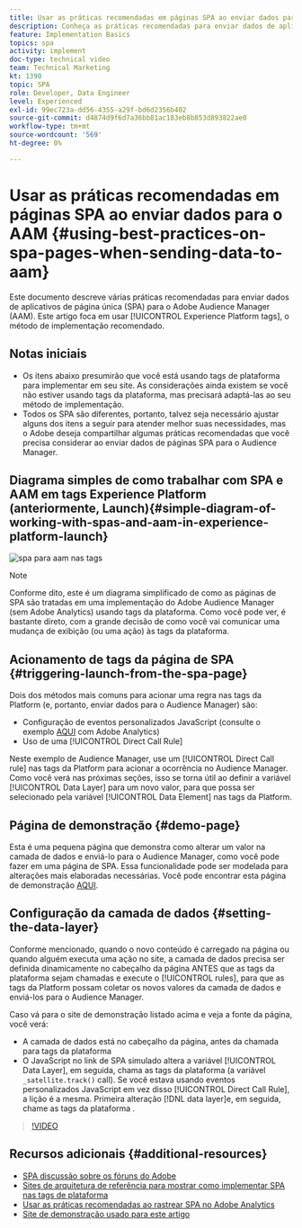 ```yaml
---
title: Usar as práticas recomendadas em páginas SPA ao enviar dados para o AAM
description: Conheça as práticas recomendadas para enviar dados de aplicativos de página única (SPA) para o Adobe Audience Manager (AAM). Este artigo foca no uso de tags Experience Platform, o método de implementação recomendado.
feature: Implementation Basics
topics: spa
activity: implement
doc-type: technical video
team: Technical Marketing
kt: 1390
topic: SPA
role: Developer, Data Engineer
level: Experienced
exl-id: 99ec723a-dd56-4355-a29f-bd6d2356b402
source-git-commit: d4874d9f6d7a36bb81ac183eb8b853d893822ae0
workflow-type: tm+mt
source-wordcount: '569'
ht-degree: 0%

---
```


# Usar as práticas recomendadas em páginas SPA ao enviar dados para o AAM {#using-best-practices-on-spa-pages-when-sending-data-to-aam}

Este documento descreve várias práticas recomendadas para enviar dados de aplicativos de página única (SPA) para o Adobe Audience Manager (AAM). Este artigo foca em usar [!UICONTROL Experience Platform tags], o método de implementação recomendado.

## Notas iniciais

* Os itens abaixo presumirão que você está usando tags de plataforma para implementar em seu site. As considerações ainda existem se você não estiver usando tags da plataforma, mas precisará adaptá-las ao seu método de implementação.
* Todos os SPA são diferentes, portanto, talvez seja necessário ajustar alguns dos itens a seguir para atender melhor suas necessidades, mas o Adobe deseja compartilhar algumas práticas recomendadas que você precisa considerar ao enviar dados de páginas SPA para o Audience Manager.

## Diagrama simples de como trabalhar com SPA e AAM em tags Experience Platform (anteriormente, Launch){#simple-diagram-of-working-with-spas-and-aam-in-experience-platform-launch}

![spa para aam nas tags](assets/spa_for_aam_in_launch.png)

>[!NOTE]
>Conforme dito, este é um diagrama simplificado de como as páginas de SPA são tratadas em uma implementação do Adobe Audience Manager (sem Adobe Analytics) usando tags da plataforma. Como você pode ver, é bastante direto, com a grande decisão de como você vai comunicar uma mudança de exibição (ou uma ação) às tags da plataforma.

## Acionamento de tags da página de SPA {#triggering-launch-from-the-spa-page}

Dois dos métodos mais comuns para acionar uma regra nas tags da Platform (e, portanto, enviar dados para o Audience Manager) são:

* Configuração de eventos personalizados JavaScript (consulte o exemplo [AQUI](https://helpx.adobe.com/analytics/kt/using/spa-analytics-best-practices-feature-video-use.html) com Adobe Analytics)
* Uso de uma [!UICONTROL Direct Call Rule]

Neste exemplo de Audience Manager, use um [!UICONTROL Direct Call rule] nas tags da Platform para acionar a ocorrência no Audience Manager. Como você verá nas próximas seções, isso se torna útil ao definir a variável [!UICONTROL Data Layer] para um novo valor, para que possa ser selecionado pela variável [!UICONTROL Data Element] nas tags da Platform.

## Página de demonstração {#demo-page}

Esta é uma pequena página que demonstra como alterar um valor na camada de dados e enviá-lo para o Audience Manager, como você pode fazer em uma página de SPA. Essa funcionalidade pode ser modelada para alterações mais elaboradas necessárias. Você pode encontrar esta página de demonstração [AQUI](https://aam.enablementadobe.com/SPA-Launch.html).

## Configuração da camada de dados {#setting-the-data-layer}

Conforme mencionado, quando o novo conteúdo é carregado na página ou quando alguém executa uma ação no site, a camada de dados precisa ser definida dinamicamente no cabeçalho da página ANTES que as tags da plataforma sejam chamadas e execute o [!UICONTROL rules], para que as tags da Platform possam coletar os novos valores da camada de dados e enviá-los para o Audience Manager.

Caso vá para o site de demonstração listado acima e veja a fonte da página, você verá:

* A camada de dados está no cabeçalho da página, antes da chamada para tags da plataforma
* O JavaScript no link de SPA simulado altera a variável [!UICONTROL Data Layer], em seguida, chama as tags da plataforma (a variável `_satellite.track()` call). Se você estava usando eventos personalizados JavaScript em vez disso [!UICONTROL Direct Call Rule], a lição é a mesma. Primeira alteração [!DNL data layer]e, em seguida, chame as tags da plataforma .

>[!VIDEO](https://video.tv.adobe.com/v/23322/?quality=12)

## Recursos adicionais {#additional-resources}

* [SPA discussão sobre os fóruns do Adobe](https://forums.adobe.com/thread/2451022)
* [Sites de arquitetura de referência para mostrar como implementar SPA nas tags de plataforma](https://helpx.adobe.com/experience-manager/kt/integration/using/launch-reference-architecture-SPA-tutorial-implement.html)
* [Usar as práticas recomendadas ao rastrear SPA no Adobe Analytics](https://helpx.adobe.com/analytics/kt/using/spa-analytics-best-practices-feature-video-use.html)
* [Site de demonstração usado para este artigo](https://aam.enablementadobe.com/SPA-Launch.html)
